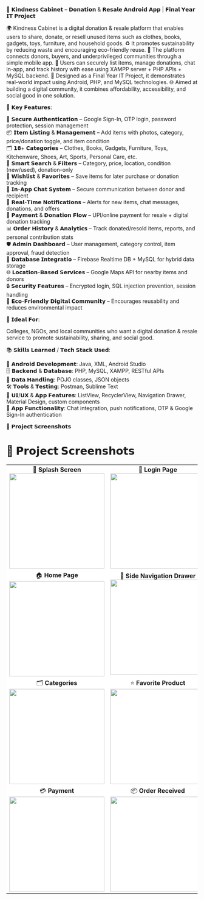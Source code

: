 🤝 𝗞𝗶𝗻𝗱𝗻𝗲𝘀𝘀 𝗖𝗮𝗯𝗶𝗻𝗲𝘁 – 𝗗𝗼𝗻𝗮𝘁𝗶𝗼𝗻 & 𝗥𝗲𝘀𝗮𝗹𝗲 𝗔𝗻𝗱𝗿𝗼𝗶𝗱 𝗔𝗽𝗽 | 𝗙𝗶𝗻𝗮𝗹 𝗬𝗲𝗮𝗿 𝗜𝗧 𝗣𝗿𝗼𝗷𝗲𝗰𝘁

🌍 Kindness Cabinet is a digital donation & resale platform that enables users to share, donate, or resell unused items such as clothes, books, gadgets, toys, furniture, and household goods.
♻️ It promotes sustainability by reducing waste and encouraging eco-friendly reuse.
🤝 The platform connects donors, buyers, and underprivileged communities through a simple mobile app.
📱 Users can securely list items, manage donations, chat in-app, and track history with ease using XAMPP server + PHP APIs + MySQL backend.
🏫 Designed as a Final Year IT Project, it demonstrates real-world impact using Android, PHP, and MySQL technologies.
🌐 Aimed at building a digital community, it combines affordability, accessibility, and social good in one solution. <br>

🔧 𝗞𝗲𝘆 𝗙𝗲𝗮𝘁𝘂𝗿𝗲𝘀:

👤 𝗦𝗲𝗰𝘂𝗿𝗲 𝗔𝘂𝘁𝗵𝗲𝗻𝘁𝗶𝗰𝗮𝘁𝗶𝗼𝗻 – Google Sign-In, OTP login, password protection, session management <br>
📦 𝗜𝘁𝗲𝗺 𝗟𝗶𝘀𝘁𝗶𝗻𝗴 & 𝗠𝗮𝗻𝗮𝗴𝗲𝗺𝗲𝗻𝘁 – Add items with photos, category, price/donation toggle, and item condition <br>
🗂 𝟭𝟴+ 𝗖𝗮𝘁𝗲𝗴𝗼𝗿𝗶𝗲𝘀 – Clothes, Books, Gadgets, Furniture, Toys, Kitchenware, Shoes, Art, Sports, Personal Care, etc. <br>
🔎 𝗦𝗺𝗮𝗿𝘁 𝗦𝗲𝗮𝗿𝗰𝗵 & 𝗙𝗶𝗹𝘁𝗲𝗿𝘀 – Category, price, location, condition (new/used), donation-only <br>
📝 𝗪𝗶𝘀𝗵𝗹𝗶𝘀𝘁 & 𝗙𝗮𝘃𝗼𝗿𝗶𝘁𝗲𝘀 – Save items for later purchase or donation tracking <br>
💬 𝗜𝗻-𝗔𝗽𝗽 𝗖𝗵𝗮𝘁 𝗦𝘆𝘀𝘁𝗲𝗺 – Secure communication between donor and recipient <br>
🔔 𝗥𝗲𝗮𝗹-𝗧𝗶𝗺𝗲 𝗡𝗼𝘁𝗶𝗳𝗶𝗰𝗮𝘁𝗶𝗼𝗻𝘀 – Alerts for new items, chat messages, donations, and offers <br>
🛒 𝗣𝗮𝘆𝗺𝗲𝗻𝘁 & 𝗗𝗼𝗻𝗮𝘁𝗶𝗼𝗻 𝗙𝗹𝗼𝘄 – UPI/online payment for resale + digital donation tracking <br>
📊 𝗢𝗿𝗱𝗲𝗿 𝗛𝗶𝘀𝘁𝗼𝗿𝘆 & 𝗔𝗻𝗮𝗹𝘆𝘁𝗶𝗰𝘀 – Track donated/resold items, reports, and personal contribution stats <br>
🛡 𝗔𝗱𝗺𝗶𝗻 𝗗𝗮𝘀𝗵𝗯𝗼𝗮𝗿𝗱 – User management, category control, item approval, fraud detection <br>
📂 𝗗𝗮𝘁𝗮𝗯𝗮𝘀𝗲 𝗜𝗻𝘁𝗲𝗴𝗿𝗮𝘁𝗶𝗼 – Firebase Realtime DB + MySQL for hybrid data storage <br>
🌐 𝗟𝗼𝗰𝗮𝘁𝗶𝗼𝗻-𝗕𝗮𝘀𝗲𝗱 𝗦𝗲𝗿𝘃𝗶𝗰𝗲𝘀 – Google Maps API for nearby items and donors <br>
🔒 𝗦𝗲𝗰𝘂𝗿𝗶𝘁𝘆 𝗙𝗲𝗮𝘁𝘂𝗿𝗲𝘀 – Encrypted login, SQL injection prevention, session handling <br>
🌱 𝗘𝗰𝗼-𝗙𝗿𝗶𝗲𝗻𝗱𝗹𝘆 𝗗𝗶𝗴𝗶𝘁𝗮𝗹 𝗖𝗼𝗺𝗺𝘂𝗻𝗶𝘁𝘆 – Encourages reusability and reduces environmental impact <br>

🎯 𝗜𝗱𝗲𝗮𝗹 𝗙𝗼𝗿:

Colleges, NGOs, and local communities who want a digital donation & resale service to promote sustainability, sharing, and social good. <br>

📚 𝗦𝗸𝗶𝗹𝗹𝘀 𝗟𝗲𝗮𝗿𝗻𝗲𝗱 / 𝗧𝗲𝗰𝗵 𝗦𝘁𝗮𝗰𝗸 𝗨𝘀𝗲𝗱:

📱 𝗔𝗻𝗱𝗿𝗼𝗶𝗱 𝗗𝗲𝘃𝗲𝗹𝗼𝗽𝗺𝗲𝗻𝘁: Java, XML, Android Studio <br>
🗄 𝗕𝗮𝗰𝗸𝗲𝗻𝗱 & 𝗗𝗮𝘁𝗮𝗯𝗮𝘀𝗲: PHP, MySQL, XAMPP, RESTful APIs <br>
💾 𝗗𝗮𝘁𝗮 𝗛𝗮𝗻𝗱𝗹𝗶𝗻𝗴: POJO classes, JSON objects <br>
🛠 𝗧𝗼𝗼𝗹𝘀 & 𝗧𝗲𝘀𝘁𝗶𝗻𝗴: Postman, Sublime Text <br>
🎨 𝗨𝗜/𝗨𝗫 & 𝗔𝗽𝗽 𝗙𝗲𝗮𝘁𝘂𝗿𝗲𝘀: ListView, RecyclerView, Navigation Drawer, Material Design, custom components <br>
💬 𝗔𝗽𝗽 𝗙𝘂𝗻𝗰𝘁𝗶𝗼𝗻𝗮𝗹𝗶𝘁𝘆: Chat integration, push notifications, OTP & Google Sign-In authentication <br>

📸 𝗣𝗿𝗼𝗷𝗲𝗰𝘁 𝗦𝗰𝗿𝗲𝗲𝗻𝘀𝗵𝗼𝘁𝘀
# 📸 𝗣𝗿𝗼𝗷𝗲𝗰𝘁 𝗦𝗰𝗿𝗲𝗲𝗻𝘀𝗵𝗼𝘁𝘀

<table border="0" cellspacing="10" cellpadding="10" align="center">
  <tr>
    <td align="center" style="background-color:white;">
      🚀 <b>Splash Screen</b><br>
      <img src="https://github.com/user-attachments/assets/d5d970fc-9af6-4c44-b8e9-ce2463c61e2a" width="250"/>
    </td>
    <td align="center" style="background-color:white;">
      🔐 <b>Login Page</b><br>
      <img src="https://github.com/user-attachments/assets/d2f03b85-365c-4085-bad5-8074bd00589c" width="250"/>
    </td>
    <td align="center" style="background-color:white;">
      📲 <b>OTP Verification</b><br>
      <img src="https://github.com/user-attachments/assets/44a11339-ea3c-44b8-8ec1-cf848760a7f8" width="250"/>
    </td>
  </tr>

  <tr>
    <td align="center" style="background-color:white;">
      🏠 <b>Home Page</b><br>
      <img src="https://github.com/user-attachments/assets/2608c99f-f90a-487e-8eb7-0b4a555e834b" width="250"/>
    </td>
    <td align="center" style="background-color:white;">
      📂 <b>Side Navigation Drawer</b><br>
      <img src="https://github.com/user-attachments/assets/f8c8fd39-0826-4572-8d1b-ffb4b5fcd002" width="250"/>
    </td>
    <td align="center" style="background-color:white;">
      ➕ <b>Add Product</b><br>
      <img src="https://github.com/user-attachments/assets/6836ba4e-a2ca-49f6-af4d-0beb2f1c874c" width="250"/>
    </td>
  </tr>

  <tr>
    <td align="center" style="background-color:white;">
      🗂️ <b>Categories</b><br>
      <img src="https://github.com/user-attachments/assets/8a05848d-b245-474f-a452-59e90e9955d1" width="250"/>
    </td>
    <td align="center" style="background-color:white;">
      ⭐ <b>Favorite Product</b><br>
      <img src="https://github.com/user-attachments/assets/fa5bca52-5345-4220-9f66-9aa28a20bae3" width="250"/>
    </td>
    <td align="center" style="background-color:white;">
      🔎 <b>Search Product</b><br>
      <img src="https://github.com/user-attachments/assets/d3d44bce-69c8-4f43-964e-ade63844f8f1" width="250"/>
    </td>
  </tr>

  <tr>
    <td align="center" style="background-color:white;">
      💳 <b>Payment</b><br>
      <img src="https://github.com/user-attachments/assets/42138d7a-e15d-4b22-8130-15197cac8341" width="250"/>
    </td>
    <td align="center" style="background-color:white;">
      📦 <b>Order Received</b><br>
      <img src="https://github.com/user-attachments/assets/8db39542-d13d-40a2-9d66-1d90e9f93e02" width="250"/>
    </td>
    <td align="center" style="background-color:white;">
      👤 <b>Admin Module</b><br>
      <img src="https://github.com/user-attachments/assets/01d99aa5-e25a-4448-bd9a-eb7e97b7be67" width="250"/>
    </td>
  </tr>
</table>






